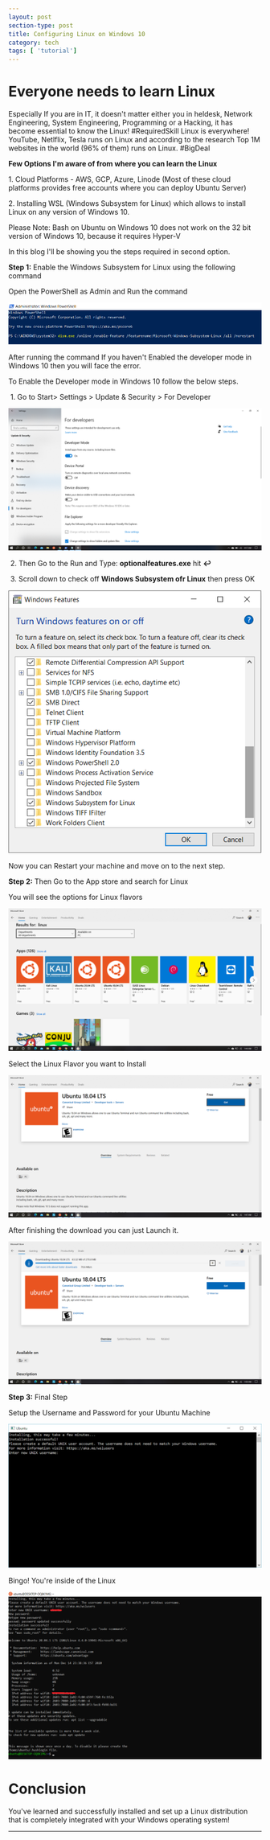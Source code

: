 ```yaml
---
layout: post
section-type: post
title: Configuring Linux on Windows 10
category: tech
tags: [ 'tutorial']
---
```


# Everyone needs to learn Linux

Especially If you are in IT, it doesn't matter either you in heldesk, Network Engineering, System Engineering, Programming or a Hacking, it has become essential to know the Linux!
#RequiredSkill Linux is everywhere! YouTube, Netlflix, Tesla runs on Linux and according to the research Top 1M websites in the world (96% of them) runs on Linux. #BigDeal 

**Few Options I'm aware of from where you can learn the Linux**

<p style='text-align: left;'> 1. Cloud Platforms - AWS, GCP, Azure, Linode (Most of these cloud platforms provides free accounts where you can deploy Ubuntu Server) </p>
<p style='text-align: left;'> 2. Installing WSL (Windows Subsystem for Linux) which allows to install Linux on any version of Windows 10. </p>

Please Note: Bash on Ubuntu on Windows 10 does not work on the 32 bit version of Windows 10, because it requires Hyper-V

In this blog I'll be showing you the steps required in second option.

**Step 1:** Enable the Windows Subsystem for Linux using the following command

Open the PowerShell as Admin and Run the command

![PS!](/img/winl_1.png)

After running the command If you haven't Enabled the developer mode in Windows 10 then you will face the error.

To Enable the Developer mode in Windows 10 follow the below steps.

 1. Go to Start> Settings > Update & Security > For Developer

![PS6!](/img/winl_6.png)

 2. Then Go to the Run and Type: **optionalfeatures.exe** hit **↩**

 3. Scroll down to check off **Windows Subsystem ofr Linux** then press OK

![PS7!](/img/winl_7.png)

Now you can Restart your machine and move on to the next step.

**Step 2:** Then Go to the App store and search for Linux

You will see the options for Linux flavors

![PS1!](/img/winl_2.png)

Select the Linux Flavor you want to Install

![PS2!](/img/winl_3.png)

After finishing the download you can just Launch it.

![PS2!](/img/winl_4.png)

**Step 3:** Final Step

Setup the Username and Password for your Ubuntu Machine

![PS3!](/img/winl_5.png)

Bingo! You're inside of the Linux

![PS4!](/img/winu.png)


# Conclusion

You've learned and successfully installed and set up a Linux distribution that is completely integrated with your Windows operating system!

---
